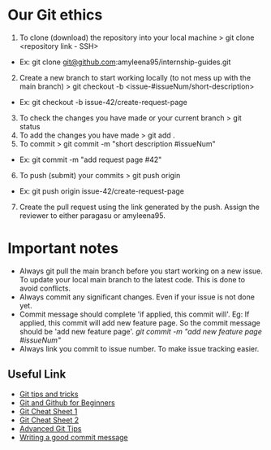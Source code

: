# Our Git ethics

1. To clone (download) the repository into your local machine > git clone <repository link - SSH>
  - Ex: git clone git@github.com:amyleena95/internship-guides.git

2. Create a new branch to start working locally (to not mess up with the main branch) > git checkout -b <issue-#issueNum/short-description>
  - Ex: git checkout -b issue-42/create-request-page

3. To check the changes you have made or your current branch > git status
4. To add the changes you have made > git add .
5. To commit > git commit -m "short description #issueNum"
  - Ex: git commit -m "add request page #42"
6. To push (submit) your commits > git push origin <branch-name>
  - Ex: git push origin issue-42/create-request-page
7. Create the pull request using the link generated by the push. Assign the reviewer to either paragasu or amyleena95.

# Important notes
  - Always git pull the main branch before you start working on a new issue. To update your local main branch to the latest code. This is done to avoid conflicts.
  - Always commit any significant changes. Even if your issue is not done yet.
  - Commit message should complete 'if applied, this commit will'. Eg: If applied, this commit will add new feature page. So the commit message should be 'add new feature page'. *git commit -m "add new feature page #issueNum"*
  - Always link you commit to issue number. To make issue tracking easier.
 
## Useful Link
  - [Git tips and tricks](https://github.com/git-tips/tips)
  - [Git and Github for Beginners](https://product.hubspot.com/blog/git-and-github-tutorial-for-beginners)
  - [Git Cheat Sheet 1](https://www.atlassian.com/git/tutorials/atlassian-git-cheatsheet)
  - [Git Cheat Sheet 2](https://education.github.com/git-cheat-sheet-education.pdf)
  - [Advanced Git Tips](https://opensource.com/article/20/10/advanced-git-tips)
  - [Writing a good commit message](https://www.freecodecamp.org/news/writing-good-commit-messages-a-practical-guide/)
